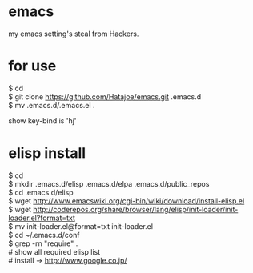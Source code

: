emacs
=====

my emacs setting's steal from Hackers.

# for use
$ cd<br />
$ git clone https://github.com/Hatajoe/emacs.git .emacs.d<br />
$ mv .emacs.d/.emacs.el .<br />

show key-bind is 'hj'

# elisp install
$ cd <br />
$ mkdir .emacs.d/elisp .emacs.d/elpa .emacs.d/public_repos<br />
$ cd .emacs.d/elisp<br />
$ wget http://www.emacswiki.org/cgi-bin/wiki/download/install-elisp.el<br />
$ wget http://coderepos.org/share/browser/lang/elisp/init-loader/init-loader.el?format=txt<br />
$ mv init-loader.el\@format\=txt init-loader.el<br />
$ cd ~/.emacs.d/conf<br />
$ grep -rn "require" .<br />
\# show all required elisp list<br />
\# install → http://www.google.co.jp/<br />

